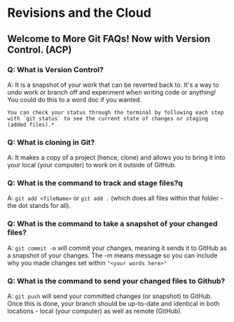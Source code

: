 # Revisions and the Cloud

## Welcome to More Git FAQs! Now with Version Control. (ACP)

### Q: What is Version Control?

A: It is a snapshot of your work that can be reverted back to. It's a way to undo work or branch off and experiment when writing code or anything! You could do this to a word doc if you wanted.

    You can check your status through the terminal by following each step with `git status` to see the current state of changes or staging (added files).*

### Q: What is cloning in Git?

A: It makes a copy of a project (hence, clone) and allows you to bring it into your local (your computer) to work on it outside of GitHub.

### Q: What is the command to track and stage files?q

A: `git add <fileName>` or `git add .` (which does all files within that folder - the dot stands for all).

### Q: What is the command to take a snapshot of your changed files?

A: `git commit -m` will commit your changes, meaning it sends it to GitHub as a snapshot of your changes. The -m means message so you can include why you made changes set within `"<your words here>"`

### Q: What is the command to send your changed files to Github?

A: `git push` will send your committed changes (or snapshot) to GitHub. Once this is done, your branch should be up-to-date and identical in both locations - local (your computer) as well as remote (GitHub).
